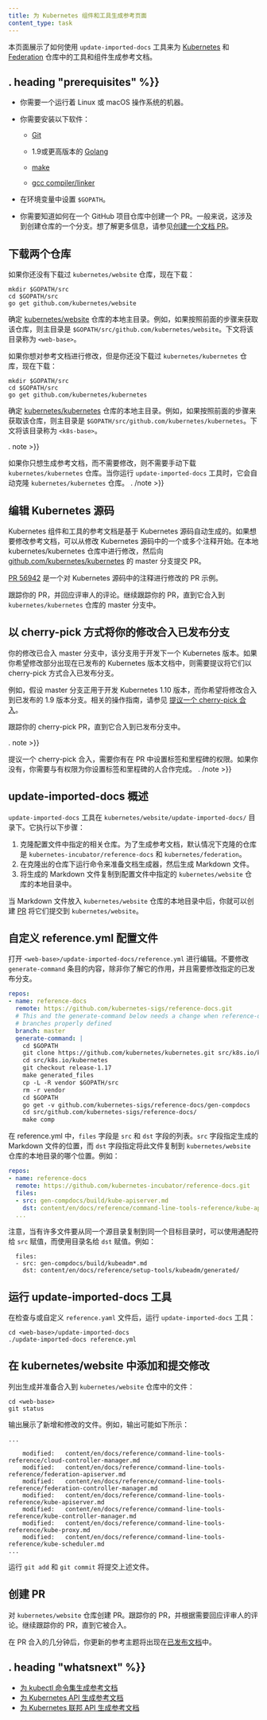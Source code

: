 ```yaml
---
title: 为 Kubernetes 组件和工具生成参考页面
content_type: task
---
```


<!--
---
title: Generating Reference Pages for Kubernetes Components and Tools
content_type: task
---
-->

<!-- overview -->

<!--
This page shows how to use the `update-imported-docs` tool to generate
reference documentation for tools and components in the
[Kubernetes](https://github.com/kubernetes/kubernetes) and
[Federation](https://github.com/kubernetes/federation) repositories.
-->

本页面展示了如何使用 `update-imported-docs` 工具来为 [Kubernetes](https://github.com/kubernetes/kubernetes) 和 [Federation](https://github.com/kubernetes/federation) 仓库中的工具和组件生成参考文档。



## . heading "prerequisites" %}}


<!--
* You need a machine that is running Linux or macOS.
-->

* 你需要一个运行着 Linux 或 macOS 操作系统的机器。

<!--
* You need to have this software installed:

    * [Git](https://git-scm.com/book/en/v2/Getting-Started-Installing-Git)

    * [Golang](https://golang.org/doc/install) version 1.9 or later

    * [make](https://www.gnu.org/software/make/)

    * [gcc compiler/linker](https://gcc.gnu.org/)
-->

* 你需要安装以下软件：

    * [Git](https://git-scm.com/book/en/v2/Getting-Started-Installing-Git)

    * 1.9或更高版本的 [Golang](https://golang.org/doc/install)

    * [make](https://www.gnu.org/software/make/)

    * [gcc compiler/linker](https://gcc.gnu.org/)

<!--
* Your `$GOPATH` environment variable must be set.
-->

* 在环境变量中设置 `$GOPATH`。

<!--
* You need to know how to create a pull request to a GitHub repository.
Typically, this involves creating a fork of the repository. For more
information, see
[Creating a Documentation Pull Request](/docs/home/contribute/create-pull-request/).
-->

* 你需要知道如何在一个 GitHub 项目仓库中创建一个 PR。一般来说，这涉及到创建仓库的一个分支。想了解更多信息，请参见[创建一个文档 PR](/docs/home/contribute/create-pull-request/)。



<!-- steps -->

<!--
## Getting two repositories
-->

## 下载两个仓库

<!--
If you don't already have the `kubernetes/website` repository, get it now:
-->

如果你还没有下载过 `kubernetes/website` 仓库，现在下载：

```shell
mkdir $GOPATH/src
cd $GOPATH/src
go get github.com/kubernetes/website
```

<!--
Determine the base directory of your clone of the
[kubernetes/website](https://github.com/kubernetes/website) repository.
For example, if you followed the preceding step to get the repository,
your base directory is `$GOPATH/src/github.com/kubernetes/website.`
The remaining steps refer to your base directory as `<web-base>`.
-->

确定 [kubernetes/website](https://github.com/kubernetes/website) 仓库的本地主目录。例如，如果按照前面的步骤来获取该仓库，则主目录是 `$GOPATH/src/github.com/kubernetes/website`。下文将该目录称为 `<web-base>`。

<!--
If you plan on making changes to the ref docs, and if you don't already have
the `kubernetes/kubernetes` repository, get it now:
-->

如果你想对参考文档进行修改，但是你还没下载过 `kubernetes/kubernetes` 仓库，现在下载：

```shell
mkdir $GOPATH/src
cd $GOPATH/src
go get github.com/kubernetes/kubernetes
```

<!--
Determine the base directory of your clone of the
[kubernetes/kubernetes](https://github.com/kubernetes/kubernetes) repository.
For example, if you followed the preceding step to get the repository,
your base directory is `$GOPATH/src/github.com/kubernetes/kubernetes.`
The remaining steps refer to your base directory as `<k8s-base>`.
-->

确定 [kubernetes/kubernetes](https://github.com/kubernetes/kubernetes) 仓库的本地主目录。例如，如果按照前面的步骤来获取该仓库，则主目录是 `$GOPATH/src/github.com/kubernetes/kubernetes`。下文将该目录称为 `<k8s-base>`。

. note >}}
<!--
If you only need to generate, but not change, the reference docs, you don't need to
manually get the `kubernetes/kubernetes` repository. When you run the `update-imported-docs`
tool, it automatically clones the `kubernetes/kubernetes` repository.
-->

如果你只想生成参考文档，而不需要修改，则不需要手动下载 `kubernetes/kubernetes` 仓库。当你运行 `update-imported-docs` 工具时，它会自动克隆 `kubernetes/kubernetes` 仓库。
. /note >}}

<!--
## Editing the Kubernetes source code
-->

## 编辑 Kubernetes 源码

<!--
The reference documentation for the Kubernetes components and tools is automatically
generated from the Kubernetes source code. If you want to change the reference documentation,
the first step is to change one or more comments in the Kubernetes source code. Make the
change in your local kubernetes/kubernetes repository, and then submit a pull request to
the master branch of
[github.com/kubernetes/kubernetes](https://github.com/kubernetes/kubernetes).
-->

Kubernetes 组件和工具的参考文档是基于 Kubernetes 源码自动生成的。如果想要修改参考文档，可以从修改 Kubernetes 源码中的一个或多个注释开始。在本地 kubernetes/kubernetes 仓库中进行修改，然后向 [github.com/kubernetes/kubernetes](https://github.com/kubernetes/kubernetes) 的 master 分支提交 PR。

<!--
[PR 56942](https://github.com/kubernetes/kubernetes/pull/56942)
is an example of a pull request that makes changes to comments in the Kubernetes
source code.
-->

[PR 56942](https://github.com/kubernetes/kubernetes/pull/56942) 是一个对 Kubernetes 源码中的注释进行修改的 PR 示例。

<!--
Monitor your pull request, and respond to reviewer comments. Continue to monitor
your pull request until it is merged into the master branch of the
`kubernetes/kubernetes` repository.
-->

跟踪你的 PR，并回应评审人的评论。继续跟踪你的 PR，直到它合入到 `kubernetes/kubernetes` 仓库的 master 分支中。

<!--
## Cherry picking your change into a release branch
-->

## 以 cherry-pick 方式将你的修改合入已发布分支

<!--
Your change is now in the master branch, which is used for development of the next
Kubernetes release. If you want your change to appear in the docs for a Kubernetes
version that has already been released, you need to propose that your change be cherry
picked into the release branch.
-->

你的修改已合入 master 分支中，该分支用于开发下一个 Kubernetes 版本。如果你希望修改部分出现在已发布的 Kubernetes 版本文档中，则需要提议将它们以 cherry-pick 方式合入已发布分支。

<!--
For example, suppose the master branch is being used to develop Kubernetes 1.10, and
you want to backport your change to the release-1.9 branch. For instructions on how
to do this, see
[Propose a Cherry Pick](https://github.com/kubernetes/community/blob/master/contributors/devel/cherry-picks.md).
-->

例如，假设 master 分支正用于开发 Kubernetes 1.10 版本，而你希望将修改合入到已发布的 1.9 版本分支。相关的操作指南，请参见 [提议一个 cherry-pick 合入](https://github.com/kubernetes/community/blob/master/contributors/devel/cherry-picks.md)。

<!--
Monitor your cherry-pick pull request until it is merged into the release branch.
-->

跟踪你的 cherry-pick PR，直到它合入到已发布分支中。

. note >}}
<!--
Proposing a cherry pick requires that you have permission to set a label
and a milestone in your pull request. If you don’t have those permissions, you will
need to work with someone who can set the label and milestone for you.
-->

提议一个 cherry-pick 合入，需要你有在 PR 中设置标签和里程碑的权限。如果你没有，你需要与有权限为你设置标签和里程碑的人合作完成。
. /note >}}

<!--
## Overview of update-imported-docs
-->

## update-imported-docs 概述

<!--
The `update-imported-docs` tool is located in the `kubernetes/website/update-imported-docs/`
directory. The tool performs the following steps:
-->

`update-imported-docs` 工具在 `kubernetes/website/update-imported-docs/` 目录下。它执行以下步骤：

<!--
1. Clones the related repositories specified in a configuration file. For the
   purpose of generating reference docs, the repositories that are cloned by
   default are `kubernetes-incubator/reference-docs` and `kubernetes/federation`.
1. Runs commands under the cloned repositories to prepare the docs generator and
   then generates the Markdown files.
1. Copies the generated Markdown files to a local clone of the `kubernetes/website`
   repository under locations specified in the configuration file.
-->

1. 克隆配置文件中指定的相关仓库。为了生成参考文档，默认情况下克隆的仓库是 `kubernetes-incubator/reference-docs` 和 `kubernetes/federation`。
1. 在克隆出的仓库下运行命令来准备文档生成器，然后生成 Markdown 文件。
1. 将生成的 Markdown 文件复制到配置文件中指定的 `kubernetes/website` 仓库的本地目录中。

<!--
When the Markdown files are in your local clone of the `kubernetes/website`
repository, you can submit them in a
[pull request](/docs/home/contribute/create-pull-request/)
to `kubernetes/website`.
-->

当 Markdown 文件放入 `kubernetes/website` 仓库的本地目录中后，你就可以创建 [PR](/docs/home/contribute/create-pull-request/) 将它们提交到 `kubernetes/website`。

<!--
## Customizing the reference.yml config file
-->

## 自定义 reference.yml 配置文件

<!--
Open `<web-base>/update-imported-docs/reference.yml` for editing.
Do not change the content for the `generate-command` entry unless you understand
what it is doing and need to change the specified release branch.
-->

打开 `<web-base>/update-imported-docs/reference.yml` 进行编辑。不要修改 `generate-command` 条目的内容，除非你了解它的作用，并且需要修改指定的已发布分支。

```yaml
repos:
- name: reference-docs
  remote: https://github.com/kubernetes-sigs/reference-docs.git
  # This and the generate-command below needs a change when reference-docs has
  # branches properly defined
  branch: master
  generate-command: |
    cd $GOPATH
    git clone https://github.com/kubernetes/kubernetes.git src/k8s.io/kubernetes
    cd src/k8s.io/kubernetes
    git checkout release-1.17
    make generated_files
    cp -L -R vendor $GOPATH/src
    rm -r vendor
    cd $GOPATH
    go get -v github.com/kubernetes-sigs/reference-docs/gen-compdocs
    cd src/github.com/kubernetes-sigs/reference-docs/
    make comp
```

<!--
In reference.yml, the `files` field is a list of `src` and `dst` fields. The `src` field
specifies the location of a generated Markdown file, and the `dst` field specifies
where to copy this file in the cloned `kubernetes/website` repository.
For example:
-->

在 reference.yml 中，`files` 字段是 `src` 和 `dst` 字段的列表。`src` 字段指定生成的 Markdown 文件的位置，而 `dst` 字段指定将此文件复制到 `kubernetes/website` 仓库的本地目录的哪个位置。例如：

```yaml
repos:
- name: reference-docs
  remote: https://github.com/kubernetes-incubator/reference-docs.git
  files:
  - src: gen-compdocs/build/kube-apiserver.md
    dst: content/en/docs/reference/command-line-tools-reference/kube-apiserver.md
  ...
```

<!--
Note that when there are many files to be copied from the same source directory
to the same destination directory, you can use wildcards in the value given to
`src` and you can just provide the directory name as the value for `dst`.
For example:
-->

注意，当有许多文件要从同一个源目录复制到同一个目标目录时，可以使用通配符给 `src` 赋值，而使用目录名给 `dst` 赋值。例如：

```shell
  files:
  - src: gen-compdocs/build/kubeadm*.md
    dst: content/en/docs/reference/setup-tools/kubeadm/generated/
```

<!--
## Running the update-imported-docs tool
-->

## 运行 update-imported-docs 工具

<!--
After having reviewed and/or customized the `reference.yaml` file, you can run
the `update-imported-docs` tool:
-->

在检查与或自定义 `reference.yaml` 文件后，运行 `update-imported-docs` 工具：

```shell
cd <web-base>/update-imported-docs
./update-imported-docs reference.yml
```

<!--
## Adding and committing changes in kubernetes/website
-->

## 在 kubernetes/website 中添加和提交修改

<!--
List the files that were generated and copied to the `kubernetes/website`
repository:
-->

列出生成并准备合入到 `kubernetes/website` 仓库中的文件：

```
cd <web-base>
git status
```

<!--
The output shows the new and modified files. For example, the output
might look like this:
-->

输出展示了新增和修改的文件。例如，输出可能如下所示：

```shell
...

    modified:   content/en/docs/reference/command-line-tools-reference/cloud-controller-manager.md
    modified:   content/en/docs/reference/command-line-tools-reference/federation-apiserver.md
    modified:   content/en/docs/reference/command-line-tools-reference/federation-controller-manager.md
    modified:   content/en/docs/reference/command-line-tools-reference/kube-apiserver.md
    modified:   content/en/docs/reference/command-line-tools-reference/kube-controller-manager.md
    modified:   content/en/docs/reference/command-line-tools-reference/kube-proxy.md
    modified:   content/en/docs/reference/command-line-tools-reference/kube-scheduler.md
...
```

<!--
Run `git add` and `git commit` to commit the files.
-->

运行 `git add` 和 `git commit` 将提交上述文件。

<!--
## Creating a pull request
-->

## 创建 PR

<!--
Create a pull request to the `kubernetes/website` repository. Monitor your
pull request, and respond to review comments as needed. Continue to monitor
your pull request until it is merged.
-->

对 `kubernetes/website` 仓库创建 PR。跟踪你的 PR，并根据需要回应评审人的评论。继续跟踪你的 PR，直到它被合入。

<!--
A few minutes after your pull request is merged, your updated reference
topics will be visible in the
[published documentation](/docs/home/).
-->

在 PR 合入的几分钟后，你更新的参考主题将出现在[已发布文档](/docs/home/)中。



## . heading "whatsnext" %}}


<!--
* [Generating Reference Documentation for kubectl Commands](/docs/home/contribute/generated-reference/kubectl/) 
* [Generating Reference Documentation for the Kubernetes API](/docs/home/contribute/generated-reference/kubernetes-api/)
* [Generating Reference Documentation for the Kubernetes Federation API](/docs/home/contribute/generated-reference/federation-api/)
-->

* [为 kubectl 命令集生成参考文档](/docs/home/contribute/generated-reference/kubectl/) 
* [为 Kubernetes API 生成参考文档](/docs/home/contribute/generated-reference/kubernetes-api/)
* [为 Kubernetes 联邦 API 生成参考文档](/docs/home/contribute/generated-reference/federation-api/)

